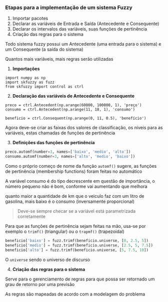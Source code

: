 ### Etapas para a implementação de um sistema Fuzzy

1.  Importar pacotes
2.  Declarar as variáveis de Entrada e Saída (Antecedente e Consequente)
3.  Declarar os intervalos das variáveis, suas funções de pertinência
4.  Criação das regras para o sistema



Todo sistema fuzzy possui um Antecedente (uma entrada para o sistema) e um Consequente (a saída do sistema)

Quantos mais variáveis, mais regras serão utilizadas

1. **Importações**

```
import numpy as np
import skfuzzy as fuzz
from skfuzzy import control as ctrl
```



2. **Declaração das variáveis de Antecedente e Consequente**

```
preco = ctrl.Antecedent(np.arange(60000, 100000, 1), 'preço')
consumo = ctrl.Antecedent(np.arange(11, 18, 1), 'consumo')

beneficio = ctrl.Consequent(np.arange(0, 11, 0.5), 'benefício')
```



Agora deve-se criar as faixas dos valores de classificação, os níveis para as variáveis, estas chamadas de funções de pertinência

3. **Definições das funções de pertinência**

```python
preco.automf(number=3, names=['baixo', 'medio', 'alto'])
consumo.automf(number=3, names=['alto', 'medio', 'baixo'])
```

Como o próprio começo de nome da função `automf()` sugere, as funções de pertinência (membership functions) foram feitas no automático

A variável consumo é do tipo decrescente em questão de importância, o número pequeno não é bom, conforme vai aumentando que melhora

quanto maior a quantidade de km que o veiculo faz com um litro de gasolina, mais baixo é o consumo (inversamente proporcional)

> Deve-se sempre checar se a variável está parametrizada corretamente



Para que as funções de pertinência sejam feitas na mão, usa-se por exemplo o `trimf()` (triangular) ou o `trapmf()` (trapezoidal)

```python
beneficio['baixo'] = fuzz.trimf(beneficio.universe, [0, 2.5, 5])
beneficio['medio'] = fuzz.trimf(beneficio.universe, [2.5, 5, 7.5])
beneficio['alto'] = fuzz.trimf(beneficio.universe, [5, 7.5, 10])
```

O `universe` sendo o universo de discurso



4. **Criação das regras para o sistema**

Serve para o gerenciamento de regras para que possa ser retornado um grau de retorno por uma previsão

As regras são mapeadas de acordo com a modelagem do problema
